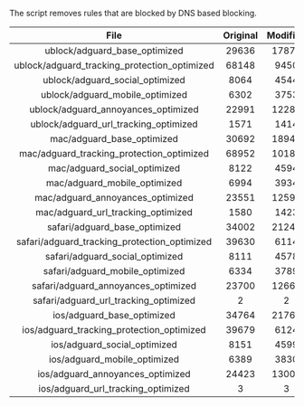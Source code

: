 The script removes rules that are blocked by DNS based blocking.


| File | Original | Modified |
|:----:|:-----:|:-----:|
| ublock/adguard_base_optimized | 29636 | 17876 |
| ublock/adguard_tracking_protection_optimized | 68148 | 9450 |
| ublock/adguard_social_optimized | 8064 | 4544 |
| ublock/adguard_mobile_optimized | 6302 | 3753 |
| ublock/adguard_annoyances_optimized | 22991 | 12285 |
| ublock/adguard_url_tracking_optimized | 1571 | 1414 |
| mac/adguard_base_optimized | 30692 | 18942 |
| mac/adguard_tracking_protection_optimized | 68952 | 10185 |
| mac/adguard_social_optimized | 8122 | 4594 |
| mac/adguard_mobile_optimized | 6994 | 3934 |
| mac/adguard_annoyances_optimized | 23551 | 12596 |
| mac/adguard_url_tracking_optimized | 1580 | 1423 |
| safari/adguard_base_optimized | 34002 | 21249 |
| safari/adguard_tracking_protection_optimized | 39630 | 6114 |
| safari/adguard_social_optimized | 8111 | 4578 |
| safari/adguard_mobile_optimized | 6334 | 3789 |
| safari/adguard_annoyances_optimized | 23700 | 12665 |
| safari/adguard_url_tracking_optimized | 2 | 2 |
| ios/adguard_base_optimized | 34764 | 21762 |
| ios/adguard_tracking_protection_optimized | 39679 | 6124 |
| ios/adguard_social_optimized | 8151 | 4599 |
| ios/adguard_mobile_optimized | 6389 | 3830 |
| ios/adguard_annoyances_optimized | 24423 | 13004 |
| ios/adguard_url_tracking_optimized | 3 | 3 |